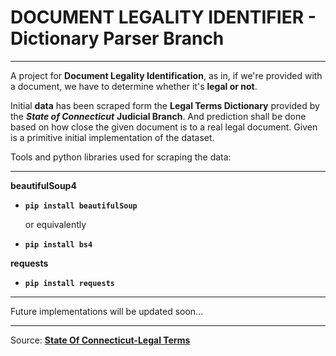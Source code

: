 # DOCUMENT LEGALITY IDENTIFIER - Dictionary Parser Branch
___

A project for **Document Legality Identification**, as in, if we're provided with a document, we have to determine whether it's **legal or not**.

Initial **data** has been scraped form the **Legal Terms Dictionary** provided by the ***State of Connecticut*** **Judicial Branch**. And prediction shall be done based on how close the given document is to a real legal document. Given is a primitive initial implementation of the dataset.


Tools and python libraries used for scraping the data:
___

**beautifulSoup4** 
* **```pip install beautifulSoup```**

  or equivalently

* **```pip install bs4```**

**requests**
* **```pip install requests```**
___


Future implementations will be updated soon...
___

Source: **[State Of Connecticut-Legal Terms](https://www.jud.ct.gov/legalterms.htm)**
